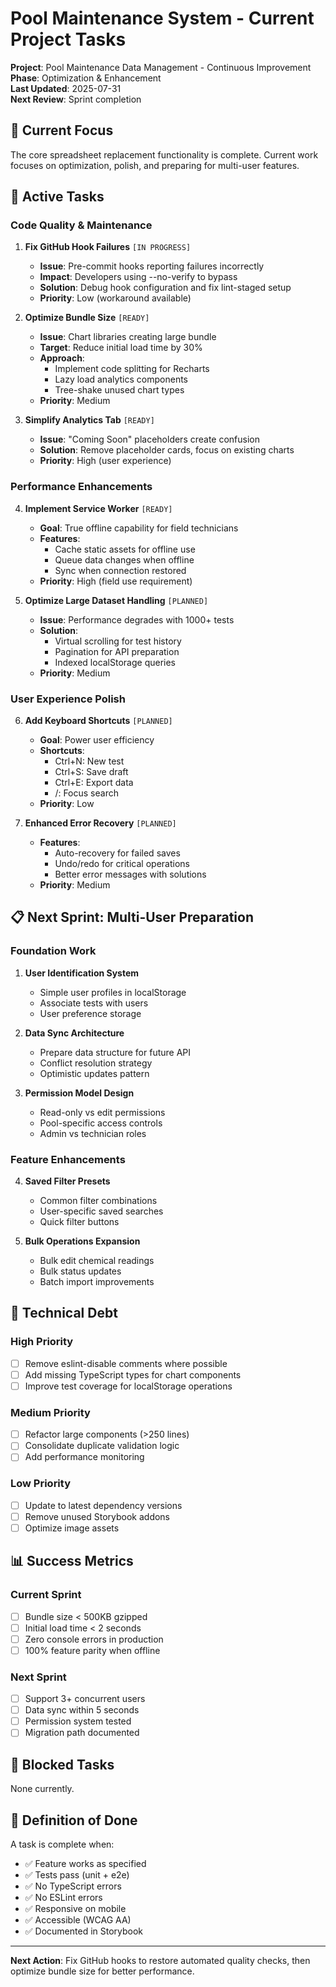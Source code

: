 # Pool Maintenance System - Current Project Tasks

**Project**: Pool Maintenance Data Management - Continuous Improvement  
**Phase**: Optimization & Enhancement  
**Last Updated**: 2025-07-31  
**Next Review**: Sprint completion

## 🎯 Current Focus

The core spreadsheet replacement functionality is complete. Current work focuses on optimization, polish, and preparing for multi-user features.

## 🚧 Active Tasks

### Code Quality & Maintenance

1. **Fix GitHub Hook Failures** `[IN PROGRESS]`
   - **Issue**: Pre-commit hooks reporting failures incorrectly
   - **Impact**: Developers using --no-verify to bypass
   - **Solution**: Debug hook configuration and fix lint-staged setup
   - **Priority**: Low (workaround available)

2. **Optimize Bundle Size** `[READY]`
   - **Issue**: Chart libraries creating large bundle
   - **Target**: Reduce initial load time by 30%
   - **Approach**:
     - Implement code splitting for Recharts
     - Lazy load analytics components
     - Tree-shake unused chart types
   - **Priority**: Medium

3. **Simplify Analytics Tab** `[READY]`
   - **Issue**: "Coming Soon" placeholders create confusion
   - **Solution**: Remove placeholder cards, focus on existing charts
   - **Priority**: High (user experience)

### Performance Enhancements

4. **Implement Service Worker** `[READY]`
   - **Goal**: True offline capability for field technicians
   - **Features**:
     - Cache static assets for offline use
     - Queue data changes when offline
     - Sync when connection restored
   - **Priority**: High (field use requirement)

5. **Optimize Large Dataset Handling** `[PLANNED]`
   - **Issue**: Performance degrades with 1000+ tests
   - **Solution**:
     - Virtual scrolling for test history
     - Pagination for API preparation
     - Indexed localStorage queries
   - **Priority**: Medium

### User Experience Polish

6. **Add Keyboard Shortcuts** `[PLANNED]`
   - **Goal**: Power user efficiency
   - **Shortcuts**:
     - Ctrl+N: New test
     - Ctrl+S: Save draft
     - Ctrl+E: Export data
     - /: Focus search
   - **Priority**: Low

7. **Enhanced Error Recovery** `[PLANNED]`
   - **Features**:
     - Auto-recovery for failed saves
     - Undo/redo for critical operations
     - Better error messages with solutions
   - **Priority**: Medium

## 📋 Next Sprint: Multi-User Preparation

### Foundation Work

1. **User Identification System**
   - Simple user profiles in localStorage
   - Associate tests with users
   - User preference storage

2. **Data Sync Architecture**
   - Prepare data structure for future API
   - Conflict resolution strategy
   - Optimistic updates pattern

3. **Permission Model Design**
   - Read-only vs edit permissions
   - Pool-specific access controls
   - Admin vs technician roles

### Feature Enhancements

4. **Saved Filter Presets**
   - Common filter combinations
   - User-specific saved searches
   - Quick filter buttons

5. **Bulk Operations Expansion**
   - Bulk edit chemical readings
   - Bulk status updates
   - Batch import improvements

## 🔧 Technical Debt

### High Priority

- [ ] Remove eslint-disable comments where possible
- [ ] Add missing TypeScript types for chart components
- [ ] Improve test coverage for localStorage operations

### Medium Priority

- [ ] Refactor large components (>250 lines)
- [ ] Consolidate duplicate validation logic
- [ ] Add performance monitoring

### Low Priority

- [ ] Update to latest dependency versions
- [ ] Remove unused Storybook addons
- [ ] Optimize image assets

## 📊 Success Metrics

### Current Sprint

- [ ] Bundle size < 500KB gzipped
- [ ] Initial load time < 2 seconds
- [ ] Zero console errors in production
- [ ] 100% feature parity when offline

### Next Sprint

- [ ] Support 3+ concurrent users
- [ ] Data sync within 5 seconds
- [ ] Permission system tested
- [ ] Migration path documented

## 🚫 Blocked Tasks

None currently.

## 🎯 Definition of Done

A task is complete when:

- ✅ Feature works as specified
- ✅ Tests pass (unit + e2e)
- ✅ No TypeScript errors
- ✅ No ESLint errors
- ✅ Responsive on mobile
- ✅ Accessible (WCAG AA)
- ✅ Documented in Storybook

---

**Next Action**: Fix GitHub hooks to restore automated quality checks, then optimize bundle size for better performance.
